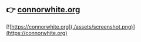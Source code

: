 ## 👉 [connorwhite.org](https://connorwhite.org)

[![https://connorwhite.org](./assets/screenshot.png)](https://connorwhite.org)
